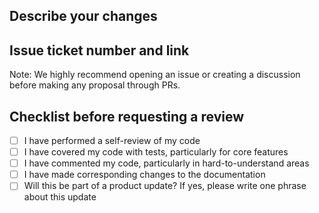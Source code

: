 ## Describe your changes

## Issue ticket number and link

Note: We highly recommend opening an issue or creating a discussion before making any proposal
through PRs.

## Checklist before requesting a review

- [ ] I have performed a self-review of my code
- [ ] I have covered my code with tests, particularly for core features
- [ ] I have commented my code, particularly in hard-to-understand areas
- [ ] I have made corresponding changes to the documentation
- [ ] Will this be part of a product update? If yes, please write one phrase about this update
